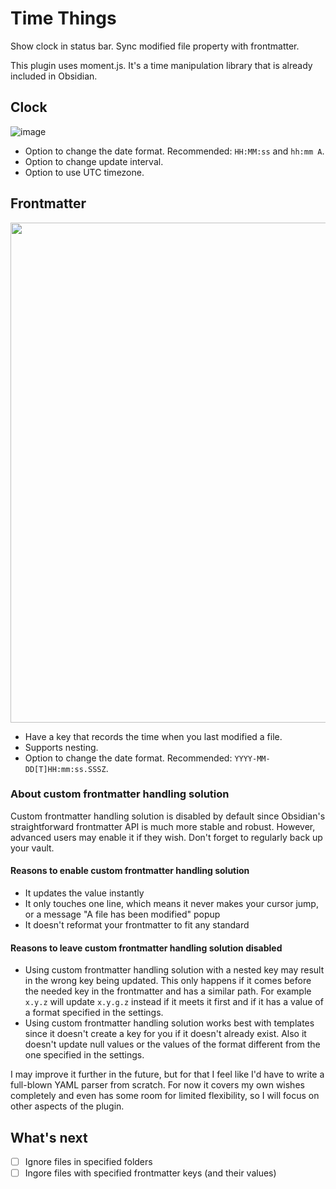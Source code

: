 # Time Things

Show clock in status bar. Sync modified file property with frontmatter.

This plugin uses moment.js. It's a time manipulation library that is already included in Obsidian.

## Clock

![image](https://github.com/DynamicPlayerSector/timethings/assets/65742767/c2b4c4e0-002b-43ea-8b94-6860d6f7c703)

- Option to change the date format. Recommended: `HH:MM:ss` and `hh:mm A`.
- Option to change update interval.
- Option to use UTC timezone.

## Frontmatter

<img src="https://github.com/DynamicPlayerSector/timethings/assets/65742767/661884e4-666b-4793-9a46-de12edb831ed"  height="800">

- Have a key that records the time when you last modified a file.
- Supports nesting.
- Option to change the date format. Recommended: `YYYY-MM-DD[T]HH:mm:ss.SSSZ`.

### About custom frontmatter handling solution

Custom frontmatter handling solution is disabled by default since Obsidian's straightforward frontmatter API is much more stable and robust. However, advanced users may enable it if they wish.  Don't forget to regularly back up your vault.

#### Reasons to enable custom frontmatter handling solution

- It updates the value instantly
- It only touches one line, which means it never makes your cursor jump, or a message "A file has been modified" popup
- It doesn't reformat your frontmatter to fit any standard

#### Reasons to leave custom frontmatter handling solution disabled 

- Using custom frontmatter handling solution with a nested key may result in the wrong key being updated. This only happens if it comes before the needed key in the frontmatter and has a similar path. For example `x.y.z` will update `x.y.g.z` instead if it meets it first and if it has a value of a format specified in the settings.
- Using custom frontmatter handling solution works best with templates since it doesn't create a key for you if it doesn't already exist. Also it doesn't update null values or the values of the format different from the one specified in the settings.

I may improve it further in the future, but for that I feel like I'd have to write a full-blown YAML parser from scratch. For now it covers my own wishes completely and even has some room for limited flexibility, so I will focus on other aspects of the plugin.

## What's next

- [ ] Ignore files in specified folders
- [ ] Ingore files with specified frontmatter keys (and their values)
